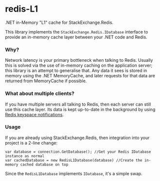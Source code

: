 # redis-L1
.NET in-Memory "L1" cache for StackExchange.Redis.

This library implements the `StackExchange.Redis.IDatabase` interface to provide an in-memory cache layer between your .NET code and Redis.

### Why?

Network latency is your primary bottleneck when talking to Redis. Usually this is solved via the use of in-memory caching on the application server; this library is an attempt to generalise that. Any data it sees is stored in memory using the .NET MemoryCache, and later requests for that data are returned from MemoryCache if possible.

### What about multiple clients?

If you have multiple servers all talking to Redis, then each server can still use this cache layer. Its data is kept up-to-date in the background by using [Redis keyspace notifications](http://redis.io/topics/notifications).

### Usage

If you are already using StackExchange.Redis, then integration into your project is a 2-line change:

    var database = connection.GetDatabase(); //Get your Redis IDatabase instance as normal
    var cachedDatabase = new RedisL1Database(database) //Create the in-memory cached database on top
  
Since the `RedisL1Database` implements `IDatabase`, it's a simple swap.
